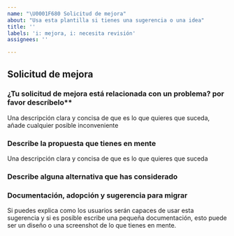 ```yaml
---
name: "\U0001F680 Solicitud de mejora"
about: "Usa esta plantilla si tienes una sugerencia o una idea"
title: ''
labels: 'i: mejora, i: necesita revisión'
assignees: ''

---
```


## Solicitud de mejora

### ¿Tu solicitud de mejora está relacionada con un problema? por favor descríbelo**

Una descripción clara y concisa de que es lo que quieres que suceda, añade cualquier posible inconveniente

### Describe la propuesta que tienes en mente

Una descripción clara y concisa de que es lo que quieres que suceda

### Describe alguna alternativa que has considerado
<!-- Solo si aplica -->

### Documentación, adopción y sugerencia para migrar

Si puedes explica como los usuarios serán capaces de usar esta sugerencia y si es posible escribe una pequeña documentación,
esto puede ser un diseño o una screenshot de lo que tienes en mente.
